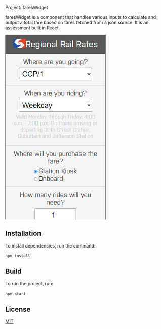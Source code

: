 Project: faresWidget

faresWidget is a component that handles various inputs to calculate and output a total fare based on fares fetched from a json source. It is an assessment built in React. 

![Screnshot 1](https://raw.githubusercontent.com/applabsllc/fareswidget/main/screenshot.png)

## Installation

To install dependencies, run the command:

```bash
npm install
```

## Build 

To run the project, run:

```javascript
npm start
```

## License
[MIT](https://choosealicense.com/licenses/mit/)
